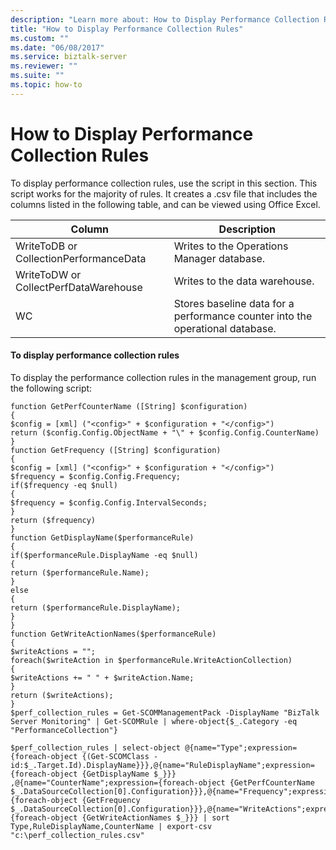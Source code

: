 ```yaml
---
description: "Learn more about: How to Display Performance Collection Rules"
title: "How to Display Performance Collection Rules"
ms.custom: ""
ms.date: "06/08/2017"
ms.service: biztalk-server
ms.reviewer: ""
ms.suite: ""
ms.topic: how-to
---
```

# How to Display Performance Collection Rules
To display performance collection rules, use the script in this section. This script works for the majority of rules. It creates a .csv file that includes the columns listed in the following table, and can be viewed using Office Excel.  
  
|Column|Description|  
|------------|-----------------|  
|WriteToDB or CollectionPerformanceData|Writes to the Operations Manager database.|  
|WriteToDW or CollectPerfDataWarehouse|Writes to the data warehouse.|  
|WC|Stores baseline data for a performance counter into the operational database.|  
  
#### To display performance collection rules  
 To display the performance collection rules in the management group, run the following script:  
  
```  
function GetPerfCounterName ([String] $configuration)   
{   
$config = [xml] ("<config>" + $configuration + "</config>")   
return ($config.Config.ObjectName + "\" + $config.Config.CounterName)   
}   
function GetFrequency ([String] $configuration)   
{   
$config = [xml] ("<config>" + $configuration + "</config>")   
$frequency = $config.Config.Frequency;   
if($frequency -eq $null)   
{   
$frequency = $config.Config.IntervalSeconds;   
}   
return ($frequency)   
}   
function GetDisplayName($performanceRule)   
{   
if($performanceRule.DisplayName -eq $null)   
{   
return ($performanceRule.Name);   
}   
else   
{   
return ($performanceRule.DisplayName);   
}   
}   
function GetWriteActionNames($performanceRule)   
{   
$writeActions = "";   
foreach($writeAction in $performanceRule.WriteActionCollection)   
{   
$writeActions += " " + $writeAction.Name;   
}   
return ($writeActions);   
}   
$perf_collection_rules = Get-SCOMManagementPack -DisplayName "BizTalk Server Monitoring" | Get-SCOMRule | where-object{$_.Category -eq "PerformanceCollection"}  
  
$perf_collection_rules | select-object @{name="Type";expression={foreach-object {(Get-SCOMClass -id:$_.Target.Id).DisplayName}}},@{name="RuleDisplayName";expression={foreach-object {GetDisplayName $_}}} ,@{name="CounterName";expression={foreach-object {GetPerfCounterName $_.DataSourceCollection[0].Configuration}}},@{name="Frequency";expression={foreach-object {GetFrequency $_.DataSourceCollection[0].Configuration}}},@{name="WriteActions";expression={foreach-object {GetWriteActionNames $_}}} | sort Type,RuleDisplayName,CounterName | export-csv "c:\perf_collection_rules.csv"  
  
```

